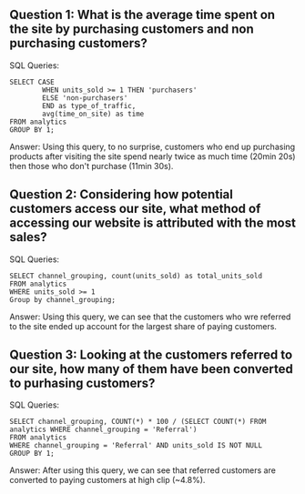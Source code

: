 ## Question 1: What is the average time spent on the site by purchasing customers and non purchasing customers? 

SQL Queries:
```
SELECT CASE
		WHEN units_sold >= 1 THEN 'purchasers'
		ELSE 'non-purchasers'
		END as type_of_traffic, 
		avg(time_on_site) as time
FROM analytics
GROUP BY 1;
``` 

Answer:  Using this query, to no surprise, customers who end up purchasing products after visiting the site spend nearly twice as much time (20min 20s) then those who don't purchase (11min 30s).



## Question 2: Considering how potential customers access our site, what method of accessing our website is attributed with the most sales? 


SQL Queries:
```
SELECT channel_grouping, count(units_sold) as total_units_sold
FROM analytics
WHERE units_sold >= 1
Group by channel_grouping;
```

Answer: Using this query, we can see that the customers who wre referred to the site ended up account for the largest share of paying customers. 



## Question 3:  Looking at the customers referred to our site, how many of them have been converted to purhasing customers? 

SQL Queries:
```
SELECT channel_grouping, COUNT(*) * 100 / (SELECT COUNT(*) FROM analytics WHERE channel_grouping = 'Referral')
FROM analytics
WHERE channel_grouping = 'Referral' AND units_sold IS NOT NULL
GROUP BY 1;
```
Answer: After using this query, we can see that referred customers are converted to paying customers at high clip (~4.8%).



